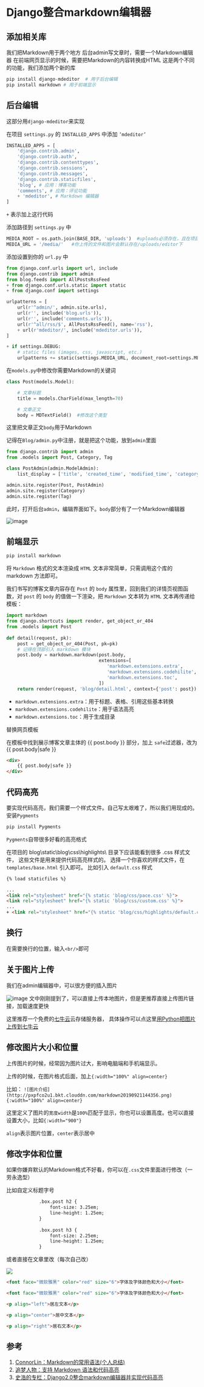 # Django整合markdown编辑器


## 添加相关库

我们把Markdown用于两个地方
后台admin写文章时，需要一个Markdown编辑器
在前端网页显示的时候，需要把Markdown的内容转换成HTML
这是两个不同的功能，我们添加两个新的库

```python
pip install django-mdeditor  # 用于后台编辑
pip install markdown # 用于前端显示
```

## 后台编辑

这部分用`django-mdeditor`来实现

在项目 `settings.py` 的 `INSTALLED_APPS` 中添加 `’mdeditor’` 

```python
INSTALLED_APPS = [
    'django.contrib.admin',
    'django.contrib.auth',
    'django.contrib.contenttypes',
    'django.contrib.sessions',
    'django.contrib.messages',
    'django.contrib.staticfiles',
    'blog', # 应用：博客功能
    'comments', # 应用：评论功能
    + 'mdeditor', # Markdown 编辑器
]
```


`+` 表示加上这行代码


添加路径到 `settings.py` 中


```python
MEDIA_ROOT = os.path.join(BASE_DIR, 'uploads')  #uploads必须存在，且在项目目录下
MEDIA_URL = '/media/'   #你上传的文件和图片会默认存在/uploads/editor下
```


添加设置到你的 `url.py` 中


```python
from django.conf.urls import url, include
from django.contrib import admin
from blog.feeds import AllPostsRssFeed
+ from django.conf.urls.static import static
+ from django.conf import settings

urlpatterns = [
	url(r'^admin/', admin.site.urls),
	url(r'', include('blog.urls')),
	url(r'', include('comments.urls')),
	url(r'^all/rss/$', AllPostsRssFeed(), name='rss'),
	+ url(r'mdeditor/', include('mdeditor.urls')),
]

+ if settings.DEBUG:
	# static files (images, css, javascript, etc.)
	urlpatterns += static(settings.MEDIA_URL, document_root=settings.MEDIA_ROOT)
```

在`models.py`中修改你需要Markdown的关键词

```python
class Post(models.Model):  

    # 文章标题
    title = models.CharField(max_length=70)

    # 文章正文
    body = MDTextField()  #修改这个类型
```

这里把文章正文`body`用于Markdown

记得在`Blog/admin.py`中注册，就是把这个功能，放到`admin`里面

```python
from django.contrib import admin
from .models import Post, Category, Tag

class PostAdmin(admin.ModelAdmin):
    list_display = ['title', 'created_time', 'modified_time', 'category', 'author']

admin.site.register(Post, PostAdmin)
admin.site.register(Category)
admin.site.register(Tag)
```

此时，打开后台`admin`，编辑界面如下。`body`部分有了一个Markdown编辑器

![image](http://cdn.zhaojingyi0126.com/IMG/17569167-219a1c6259d049bc.png)


## 前端显示

```python
pip install markdown
```

将 `Markdown` 格式的文本渲染成 `HTML` 文本非常简单，只需调用这个库的 markdown 方法即可。

我们书写的博客文章内容存在 `Post` 的 `body` 属性里，回到我们的详情页视图函数，对 `post` 的 `body` 的值做一下渲染，把 `Markdown` 文本转为 `HTML` 文本再传递给模板：


```python
import markdown
from django.shortcuts import render, get_object_or_404
from .models import Post
 
def detail(request, pk):
    post = get_object_or_404(Post, pk=pk)
    # 记得在顶部引入 markdown 模块
    post.body = markdown.markdown(post.body,
                                  extensions=[
                                     'markdown.extensions.extra',
                                     'markdown.extensions.codehilite',
                                     'markdown.extensions.toc',
                                  ])
    return render(request, 'blog/detail.html', context={'post': post})

```

- `markdown.extensions.extra`：用于标题、表格、引用这些基本转换
- `markdown.extensions.codehilite`：用于语法高亮
- `markdown.extensions.toc`：用于生成目录

替换网页模板

在模板中找到展示博客文章主体的 {{ post.body }} 部分，加上 `safe`过滤器，改为{{ post.body|safe }}

```html
<div>
	{{ post.body|safe }}
</div>
```


## 代码高亮

要实现代码高亮，我们需要一个样式文件。自己写太艰难了，所以我们用现成的。安装`Pygments`

```python
pip install Pygments
```

`Pygments`自带很多好看的高亮格式

在项目的 blog\static\blog\css\highlights\ 目录下应该能看到很多 .css 样式文件，
这些文件是用来提供代码高亮样式的。
选择一个你喜欢的样式文件，在 `templates/base.html` 引入即可。
比如引入 `default.css` 样式

```html
{% load staticfiles %}

...
<link rel="stylesheet" href="{% static 'blog/css/pace.css' %}">
<link rel="stylesheet" href="{% static 'blog/css/custom.css' %}">
...
+ <link rel="stylesheet" href="{% static 'blog/css/highlights/default.css' %}">

```


## 换行

在需要换行的位置，输入`<br/>`即可

## 关于图片上传

我们在admin编辑器中，可以很方便的插入图片

![image](http://cdn.zhaojingyi0126.com/IMG/17569167-a351d083b444579f.png)
文中刚刚提到了，可以直接上传本地图片，但是更推荐直接上传图片链接，加载速度更快

这里推荐一个免费的[七牛云](https://www.qiniu.com "七牛云")云存储服务器，
具体操作可以点这里[用Python把图片上传到七牛云](Python/17.md)


## 修改图片大小和位置


上传图片的时候，经常因为图片过大，影响电脑端和手机端显示。

上传的时候，在图片格式后面，加上`{:width="100%" align=center}`

比如：
```![图片介绍](http://pxpfco2u1.bkt.clouddn.com/markdown20190921144356.png){:width="100%" align=center}```

这里定义了图片的`宽度width`是`100%`匹配于显示，你也可以设置高度。也可以直接设置大小，比如`{:width="900"}`

`align`表示图片位置，`center`表示居中

## 修改字体和位置

如果你嫌弃默认的Markdown格式不好看，你可以在`.css`文件里面进行修改（一劳永逸型）

比如自定义标题字号

```html
			.box.post h2 {
				font-size: 3.25em;
				line-height: 1.25em;
			}
			
			.box.post h3 {
				font-size: 2.25em;
				line-height: 1.25em;
			}


```

或者直接在文章里改（每次自己改）

![](http://cdn.zhaojingyi0126.com/IMG/17569167-ec05a2cac6f14762.png)

```html
<font face="微软雅黑" color="red" size="6">字体及字体颜色和大小</font>
```

```html
<font face="微软雅黑" color="red" size="6">字体及字体颜色和大小</font>
```

```html
<p align="left">居左文本</p>
```

```html
<p align="center">居中文本</p>
```

```html
<p align="right">居右文本</p>
```

## 参考

1. [ConnorLin：Markdown的常用语法(个人总结)](https://www.jianshu.com/p/82e730892d42 "Markdown的常用语法(个人总结)")
1. [追梦人物：支持 Markdown 语法和代码高亮](https://www.zmrenwu.com/courses/django-blog-tutorial/materials/10/ "支持 Markdown 语法和代码高亮")
1. [史浩的专栏：Django2.0整合markdown编辑器并实现代码高亮](https://blog.csdn.net/duke10/article/details/81033686 "Django2.0整合markdown编辑器并实现代码高亮")